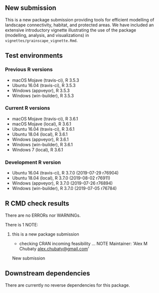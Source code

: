 ## New submission

This is a new package submission providing tools for efficient modelling of landscape connectivity, habitat, and protected areas.
We have included an extensive introductory vignette illustrating the use of the package (modelling, analysis, and visualizations) in `vignettes/grainscape_vignette.Rmd`.

## Test environments

### Previous R versions
* macOS Mojave       (travis-ci), R 3.5.3
* Ubuntu 16.04       (travis-ci), R 3.5.3
* Windows             (appveyor), R 3.5.3
* Windows          (win-builder), R 3.5.3

### Current R versions
* macOS Mojave       (travis-ci), R 3.6.1
* macOS Mojave           (local), R 3.6.1
* Ubuntu 16.04       (travis-ci), R 3.6.1
* Ubuntu 18.04           (local), R 3.6.1
* Windows             (appveyor), R 3.6.1
* Windows          (win-builder), R 3.6.1
* Windows 7              (local), R 3.6.1

### Development R version
* Ubuntu 16.04       (travis-ci), R 3.7.0 (2019-07-29 r76904)
* Ubuntu 18.04           (local), R 3.7.0 (2019-08-02 r76911)
* Windows             (appveyor), R 3.7.0 (2019-07-26 r76894)
* Windows          (win-builder), R 3.7.0 (2019-07-05 r76784)

## R CMD check results

There are no ERRORs nor WARNINGs.

There is 1 NOTE:

1. this is a new package submission

    * checking CRAN incoming feasibility ... NOTE
    Maintainer: 'Alex M Chubaty <alex.chubaty@gmail.com>'
    
    New submission

## Downstream dependencies

There are currently no reverse dependencies for this package.

